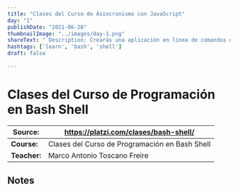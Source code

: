 ```yaml
---
title: "Clases del Curso de Asincronismo con JavaScript"
day: "1"
publishDate: "2021-06-28"
thumbnailImage: "../images/day-1.png"
shareText: " Description: Crearás una aplicación en línea de comandos que gestione las operaciones fundamentales de una base de datos en PostgreSQL. Podrás controlar desde la instalación y los comandos hasta la generación de backups y su restauración."
hashtags: ['learn', 'bash', 'shell']
draft: false

---
```


# Clases del Curso de Programación en Bash Shell

| Source:      | https://platzi.com/clases/bash-shell/          |
| ------------ | ---------------------------------------------- |
| **Course:**  | Clases del Curso de Programación en Bash Shell |
| **Teacher:** | Marco Antonio Toscano Freire                   |

## Notes 

